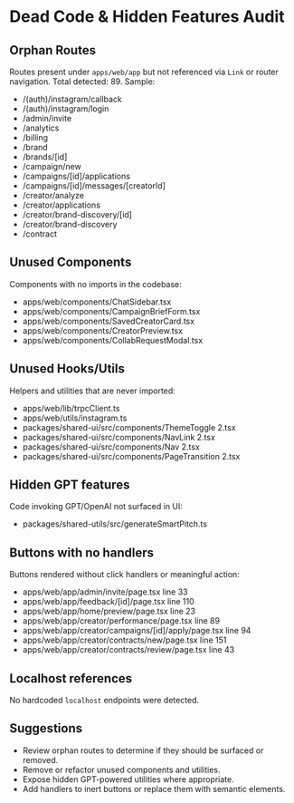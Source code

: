 # Dead Code & Hidden Features Audit

## Orphan Routes
Routes present under `apps/web/app` but not referenced via `Link` or router navigation. Total detected: 89. Sample:

- /(auth)/instagram/callback
- /(auth)/instagram/login
- /admin/invite
- /analytics
- /billing
- /brand
- /brands/[id]
- /campaign/new
- /campaigns/[id]/applications
- /campaigns/[id]/messages/[creatorId]
- /creator/analyze
- /creator/applications
- /creator/brand-discovery/[id]
- /creator/brand-discovery
- /contract

## Unused Components
Components with no imports in the codebase:

- apps/web/components/ChatSidebar.tsx
- apps/web/components/CampaignBriefForm.tsx
- apps/web/components/SavedCreatorCard.tsx
- apps/web/components/CreatorPreview.tsx
- apps/web/components/CollabRequestModal.tsx

## Unused Hooks/Utils
Helpers and utilities that are never imported:

- apps/web/lib/trpcClient.ts
- apps/web/utils/instagram.ts
- packages/shared-ui/src/components/ThemeToggle 2.tsx
- packages/shared-ui/src/components/NavLink 2.tsx
- packages/shared-ui/src/components/Nav 2.tsx
- packages/shared-ui/src/components/PageTransition 2.tsx

## Hidden GPT features
Code invoking GPT/OpenAI not surfaced in UI:

- packages/shared-utils/src/generateSmartPitch.ts

## Buttons with no handlers
Buttons rendered without click handlers or meaningful action:

- apps/web/app/admin/invite/page.tsx line 33
- apps/web/app/feedback/[id]/page.tsx line 110
- apps/web/app/home/preview/page.tsx line 23
- apps/web/app/creator/performance/page.tsx line 89
- apps/web/app/creator/campaigns/[id]/apply/page.tsx line 94
- apps/web/app/creator/contracts/new/page.tsx line 151
- apps/web/app/creator/contracts/review/page.tsx line 43

## Localhost references
No hardcoded `localhost` endpoints were detected.

## Suggestions
- Review orphan routes to determine if they should be surfaced or removed.
- Remove or refactor unused components and utilities.
- Expose hidden GPT-powered utilities where appropriate.
- Add handlers to inert buttons or replace them with semantic elements.
